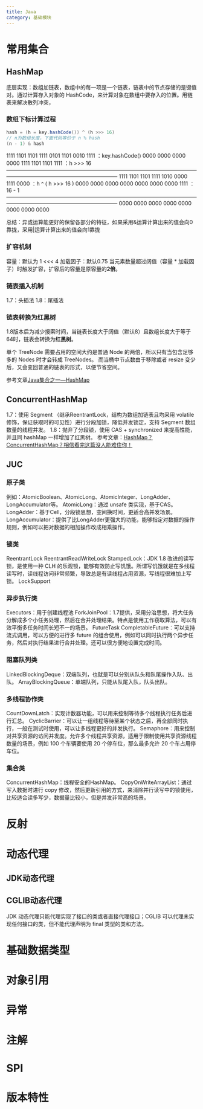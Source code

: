 ```yaml
---
title: Java
category: 基础模块
---
```


# 常用集合
## HashMap
底层实现：数组加链表，数组中的每一项是一个链表，链表中的节点存储的是键值对。通过计算存入对象的 HashCode，来计算对象在数组中要存入的位置。用链表来解决散列冲突，
### 数组下标计算过程
~~~java
hash = (h = key.hashCode()) ^ (h >>> 16)
// n为数组长度，下面代码等价于 n % hash
(n - 1) & hash
~~~
1111 1101 1101 1111 0101 1101 0010 1111 ：key.hashCode()
0000 0000 0000 0000 1111 1101 1101 1111 ：h >>> 16
—————————————————————————————————————————————————————————
1111 1101 1101 1111 1010 0000 1111 0000 ：h ^ ( h >>> 16 )
0000 0000 0000 0000 0000 0000 0000 1111 ：16 - 1
—————————————————————————————————————————————————————————
0000 0000 0000 0000 0000 0000 0000 0000

总结：异或运算能更好的保留各部分的特征，如果采用&运算计算出来的值会向0靠拢，采用|运算计算出来的值会向1靠拢

### 扩容机制
容量：默认为 1 <<< 4
加载因子：默认0.75
当元素数量超过阔值（容量 * 加载因子）时触发扩容，扩容后的容量是原容量的**2倍**。

### 链表插入机制
1.7：头插法
1.8：尾插法

### 链表转换为红黑树
1.8版本后为减少搜索时间，当链表长度大于阔值（默认8）且数组长度大于等于64时，链表会转换为**红黑树**。

单个 TreeNode 需要占用的空间大约是普通 Node 的两倍，所以只有当包含足够多的 Nodes 时才会转成 TreeNodes。
而当桶中节点数由于移除或者 resize 变少后，又会变回普通的链表的形式，以便节省空间。


参考文章[Java集合之一—HashMap](https://blog.csdn.net/woshimaxiao1/article/details/83661464)
## ConcurrentHashMap
1.7：使用 Segment （继承ReentrantLock，结构为数组加链表且均采用 volatile 修饰，保证获取时的可见性）进行分段加锁，降低并发锁定，支持 Segment 数组数量的线程并发。
1.8：抛弃了分段锁，使用 CAS + synchronized 来提高性能，并且同 hashMap 一样增加了红黑树。
参考文章：[HashMap？ConcurrentHashMap？相信看完这篇没人能难住你！](https://blog.csdn.net/weixin_44460333/article/details/86770169)


## JUC
### 原子类
例如：AtomicBoolean、AtomicLong、AtomicInteger、LongAdder、LongAccumulator等。
AtomicLong：通过 unsafe 类实现，基于CAS。
LongAdder：基于Cell，分段锁思想，空间换时间，更适合高并发场景。
LongAccumulator：提供了比LongAdder更强大的功能，能够指定对数据的操作规则，例如可以把对数据的相加操作改成相乘操作。
### 锁类
ReentrantLock
ReentrantReadWriteLock
StampedLock：JDK 1.8 改进的读写锁，是使用一种 CLH 的乐观锁，能够有效防止写饥饿。所谓写饥饿就是在多线程读写时，读线程访问非常频繁，导致总是有读线程占用资源，写线程很难加上写锁。
LockSupport
### 异步执行类
Executors：用于创建线程池
ForkJoinPool：1.7提供，采用分治思想，将大任务分解成多个小任务处理，然后在合并处理结果。特点是使用工作窃取算法，可以有效平衡多任务时间长短不一的场景。
FutureTask
CompletableFuture：可以支持流式调用，可以方便的进行多 future 的组合使用，例如可以同时执行两个异步任务，然后对执行结果进行合并处理。还可以很方便地设置完成时间。
### 阻塞队列类
LinkedBlockingDeque：双端队列，也就是可以分别从队头和队尾操作入队、出队。
ArrayBlockingQueue：单端队列，只能从队尾入队，队头出队。 
### 多线程协作类
CountDownLatch：实现计数器功能，可以用来控制等待多个线程执行任务后进行汇总。
CyclicBarrier：可以让一组线程等待至某个状态之后，再全部同时执行，一般在测试时使用，可以让多线程更好的并发执行。
Semaphore：用来控制对共享资源的访问并发度。允许多个线程共享资源，适用于限制使用共享资源线程数量的场景，例如 100 个车辆要使用 20 个停车位，那么最多允许 20 个车占用停车位。
### 集合类
ConcurrentHashMap：线程安全的HashMap。
CopyOnWriteArrayList：通过写入数据时进行 copy 修改，然后更新引用的方式，来消除并行读写中的锁使用，比较适合读多写少，数据量比较小，但是并发非常高的场景。

# 反射

# 动态代理

## JDK动态代理

## CGLIB动态代理
JDK 动态代理只能代理实现了接口的类或者直接代理接口；CGLIB 可以代理未实现任何接口的类，但不能代理声明为 final 类型的类和方法。

# 基础数据类型

# 对象引用

# 异常

# 注解

# SPI

# 版本特性

